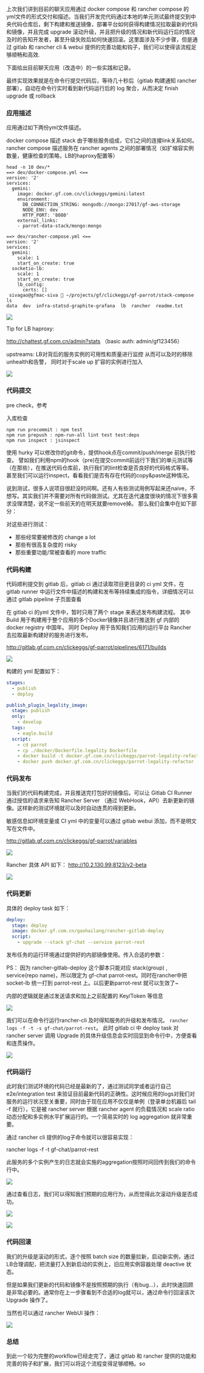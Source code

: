 上次我们讲到目前的聊天应用通过 docker compose 和 rancher compose 的yml文件的形式交付和描述。当我们开发完代码通过本地的单元测试最终提交到中央代码仓库后，剩下构建和推送镜像，部署平台如何获得构建情况拉取最新的代码和镜像，并且完成 upgrade 滚动升级，并且把升级的情况和新代码运行后的情况及时的告知开发者，甚至升级失败后如何快速回滚。这里面涉及不少步骤，但是通过 gitlab 和 rancher cli & webui 提供的完善功能和钩子，我们可以使得该流程足够顺畅和高效.

下面给出目前聊天应用（改造中）的一些实践和记录。

最终实现效果就是在命令行提交代码后，等待几十秒后（gitlab 构建通知 rancher 部署），自动在命令行实时看到新代码运行后的 log 聚合，从而决定 finish upgrade 或 rollback 

### 应用描述

应用通过如下两份yml文件描述。

docker compose 描述 stack 由于哪些服务组成，它们之间的连接link关系如何。
rancher compose 描述服务在 rancher agents 之间的部署情况（如扩缩容实例数量，健康检查的策略，LB的haproxy配置等）

```shell
head -n 10 dev/*
==> dev/docker-compose.yml <==
version: '2'
services:
  gemini:
    image: docker.gf.com.cn/clickeggs/gemini:latest
    environment:
      DB_CONNECTION_STRING: mongodb://mongo:27017/gf-aws-storage
      NODE_ENV: dev
      HTTP_PORT: '8080'
    external_links:
    - parrot-data-stack/mongo:mongo

==> dev/rancher-compose.yml <==
version: '2'
services:
  gemini:
    scale: 1
    start_on_create: true
  socketio-lb:
    scale: 1
    start_on_create: true
    lb_config:
      certs: []
 sivagao@gfmac-siva  ~/projects/gf/clickeggs/gf-parrot/stack-compose ls
data  dev  infra-statsd-graphite-grafana  lb  rancher  readme.txt
```

![](media/14882714600496.jpg)


Tip for LB haproxy:

http://chattest.gf.com.cn/admin?stats （basic auth: admin/gf123456）

upstreams: LB对背后的服务实例的可用性和质量进行监控
从而可以及时的移除unhealth和告警，
同时对于scale up 扩容的实例进行加入

![](media/14882716888420.jpg)


### 代码提交

pre check，参考 [](https://github.com/gaohailang/node-party-gf-security-practice#入库检查)

入库检查

```shell
npm run precommit : npm test
npm run prepush : npm-run-all lint test test:deps
npm run inspect : jsinspect
```

使用 hurky 可以修改你的git命令，提供hook点在commit/push/merge 前执行检查。 譬如我们利用npm的hook（pre)在提交commit前运行下我们的单元测试等（在那些），在推送代码仓库前，执行我们的lint检查是否良好的代码格式等等。 甚至我们可以运行inspect，看看我们是否有存在代码的copy&paste这种情况。

说到测试，很多人说项目很赶没时间啊。还有人有些测试用例写起来还naive，不想写。其实我们并不需要对所有代码做测试。尤其在迭代速度很块的情况下很多需求没理清楚，说不定一些前天的在明天就要remove掉。 那么我们会集中在如下部分：

对这些进行测试：

- 那些经常要被修改的 change a lot
- 那些有很高复杂度的 risky
- 那些重要功能/常被查看的 more traffic



### 代码构建

代码顺利提交到 gitlab 后，gitlab ci 通过读取项目更目录的 ci yml 文件，在 gitlab runner 中运行文件中描述的构建和发布等持续集成的指令，详细情况可以通过 gitlab pipeline 子页面查看 

在 gitlab ci 的yml 文件中，暂时只用了两个 stage 来表述发布构建流程。
其中 Build 用于构建用于整个应用的多个Docker镜像并且进行推送到 gf 内部的 docker registry 中国年。
同时 Deploy 用于告知我们应用的运行平台 Rancher 去拉取最新构建好的服务进行发布。

http://gitlab.gf.com.cn/clickeggs/gf-parrot/pipelines/6171/builds

![](media/14882719182746.jpg)


构建的 yml 配置如下：

```yml
stages:
  - publish
  - deploy

publish_plugin_legality_image:
  stage: publish
  only:
    - develop
  tags:
    - eagle.build
  script:
    - cd parrot
    - cp ./docker/Dockerfile.legality Dockerfile
    - docker build -t docker.gf.com.cn/clickeggs/parrot-legality-refactor .
    - docker push docker.gf.com.cn/clickeggs/parrot-legality-refactor
```


### 代码发布

当我们的代码构建完成，并且推送完打包好的镜像后。可以让 Gitlab CI Runner 通过授信的请求来告知 Rancher Server （通过 WebHook，API）去新更新的镜像。这样新的测试环境就可以及时自动连贯的得到更新。

敏感信息如环境变量或 CI yml 中的变量可以通过 gitlab webui 添加，而不是明文写在文件中。

http://gitlab.gf.com.cn/clickeggs/gf-parrot/variables

![](media/14882723710113.jpg)


Rancher 具体 API 如下：
http://10.2.130.99:8123/v2-beta

![](media/14882722775339.jpg)



### 代码更新

具体的 deploy task 如下：

```yml
deploy:
  stage: deploy
  image: docker.gf.com.cn/gaohailang/rancher-gitlab-deploy
  script:
    - upgrade --stack gf-chat --service parrot-rest
```

发布任务的运行环境通过提供好的内部镜像使用。传入合适的参数：

PS：
因为 rancher-gitlab-deploy 这个脚本只能对应 stack(group) , service(repo name)，所以限定为 gf-chat parrot-rest。同时在rancher中把 socket-lb 统一打到 parrot-rest 上。以后更新parrot-rest 就可以生效了~

内部的逻辑就是通过发送请求和加上之前配置的 Key/Token 等信息

![](media/14882725923226.jpg)


我们可以在命令行运行rancher-cli 及时得知服务的升级和发布情况。 `rancher logs -f -t -s gf-chat/parrot-rest`。
此时 gitlab ci 中 deploy task 对rancher server 调用 Upgrade 的具体升级信息会实时回显到命令行中，方便查看和连贯操作。

![](media/14882732338204.jpg)



### 代码运行

此时我们测试环境的代码已经是最新的了，通过测试同学或者运行自己 e2e/integration test 来验证目前最新代码的正确性。这时候应用的logs对我们对服务的运行状况至关重要，同时由于现在应用不仅仅是单例（登录单台机器后 tail -f 就行），它是被 rancher server 根据 rancher agent 的负载情况和 scale ratio 动态分配和多实例水平扩展运行的。一个简易实时的 log aggregation 就非常重要。

通过 rancher cli 提供的log子命令就可以很容易实现：

rancher logs -f -t gf-chat/parrot-rest

此服务的多个实例产生的日志就会实施的aggregation按照时间回传到我们的命令行中。

![](media/14882735890112.jpg)


通过查看日志，我们可以得知我们预期的应用行为，从而觉得此次滚动升级是否成功。 

![](media/14882737314872.jpg)


![](media/14882737381242.jpg)




### 代码回滚

我们的升级是滚动的形式，逐个按照 batch size 的数量拉新，启动新实例，通过LB合理调配，把流量打入到新启动的实例上，旧应用实例容器处理 deactive 状态。

但是如果我们更新的代码和镜像不是按照预期的执行（有bug...），此时快速回顾是非常必要的。通常你在上一步骤看到不合适的log就可以，通过命令行回滚该次 Upgrade 操作了。

当然也可以通过 rancher WebUI 操作：

![](media/14882739459981.jpg)




### 总结

到此一个较为完整的workflow已经走完了，通过 gitlab 和 rancher 提供的功能和完善的钩子和扩展，我们可以将这个流程变得足够顺畅。so


